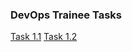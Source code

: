 ### DevOps Trainee Tasks

[Task 1.1](https://github.com/yaraslav/DevOps-Trainee/blob/2d055199d4da659820cb51a675d22d1946e75d19/Task%201.1/description_task.md)
[Task 1.2](https://github.com/yaraslav/DevOps-Trainee/blob/557a71ee81b33d973b402cc8923a3d7b5b0cc79c/Task%201.2/description.md)
